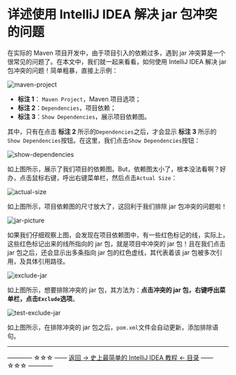# 详述使用 IntelliJ IDEA 解决 jar 包冲突的问题

在实际的 Maven 项目开发中，由于项目引入的依赖过多，遇到 jar 冲突算是一个很常见的问题了。在本文中，我们就一起来看看，如何使用 IntelliJ IDEA 解决 jar 包冲突的问题！简单粗暴，直接上示例：

![maven-project](https://github.com/guobinhit/intellij-idea-tutorial/blob/master/images/conflict-jar/maven-project.png)

- **标注 1**： `Maven Project`，Maven 项目选项；
- **标注 2**：`Dependencies`，项目依赖；
- **标注 3**：`Show Dependencies`，展示项目依赖图。

其中，只有在点击 **标注 2** 所示的`Dependencies`之后，才会显示 **标注 3** 所示的`Show Dependencies`按钮。在这里，我们点击`Show Dependencies`按钮：

![show-dependencies](https://github.com/guobinhit/intellij-idea-tutorial/blob/master/images/conflict-jar/show-dependencies.png)

如上图所示，展示了我们项目的依赖图。But，依赖图太小了，根本没法看啊？好办，点击鼠标右键，呼出右键菜单栏，然后点击`Actual Size`：

![actual-size](https://github.com/guobinhit/intellij-idea-tutorial/blob/master/images/conflict-jar/actual-size.png)

如上图所示，项目依赖图的尺寸放大了，这回利于我们排除 jar 包冲突的问题啦！

![jar-picture](https://github.com/guobinhit/intellij-idea-tutorial/blob/master/images/conflict-jar/jar-picture.png)

如果我们仔细观察上图，会发现在项目依赖图中，有一些红色标记的线，实际上，这些红色标记出来的线所指向的 jar 包，就是项目中冲突的 jar 包！且在我们点击 jar 包之后，还会显示出多条指向 jar 包的红色虚线，其代表着该 jar 包被多次引用，及具体引用路径。

![exclude-jar](https://github.com/guobinhit/intellij-idea-tutorial/blob/master/images/conflict-jar/exclude-jar.png)

如上图所示，想要排除冲突的 jar 包，其方法为：**点击冲突的 jar 包，右键呼出菜单栏，点击`Exclude`选项**。

![test-exclude-jar](https://github.com/guobinhit/intellij-idea-tutorial/blob/master/images/conflict-jar/test-exclude-jar.png)

如上图所示，在排除冲突的 jar 包之后，`pom.xml`文件会自动更新，添加排除语句。



----------
———— ☆☆☆ —— [返回 -> 史上最简单的 IntelliJ IDEA 教程 <- 目录](https://github.com/guobinhit/intellij-idea-tutorial/blob/master/README.md) —— ☆☆☆ ————
